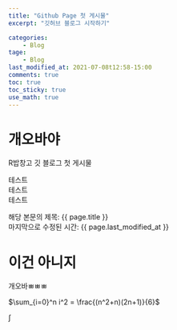 ```yaml
---
title: "Github Page 첫 게시물"
excerpt: "깃허브 블로그 시작하기"

categories: 
    - Blog
tage: 
    - Blog
last_modified_at: 2021-07-08t12:58-15:00
comments: true
toc: true
toc_sticky: true
use_math: true
---
```


# 개오바야

R밥창고 깃 블로그 첫 게시물

테스트  
테스트  
테스트  

해당 본문의 제목: {{ page.title }}  
마지막으로 수정된 시간: {{ page.last_modified_at }}


# 이건 아니지

개오바ㅃㅃㅃ

$\sum_{i=0}^n i^2 = \frac{(n^2+n)(2n+1)}{6}$

$\int$
